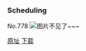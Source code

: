 ### Scheduling
No.778
![图片不见了~~~](https://imgs.xkcd.com/comics/scheduling.png)

[原址](https://xkcd.com//778) [下载](https://imgs.xkcd.com/comics/scheduling.png)

